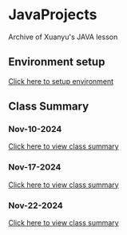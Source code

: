 # JavaProjects

 Archive of Xuanyu's JAVA lesson

## Environment setup

[Click here to setup environment](./Nov-17-24/BeforeClass/setup.md)

## Class Summary

### Nov-10-2024

[Click here to view class summary]()

### Nov-17-2024

[Click here to view class summary](./Nov-17-24/summary.md)

### Nov-22-2024

[Click here to view class summary](./Nov-22-24/summary.md)
